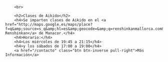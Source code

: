 
		<br>
		
		<h2>Clases de Aikido</h2>
		<h4>Se imparten clases de Aikido en el <a href="http://maps.google.es/maps/place?f=q&amp;source=s_q&amp;hl=es&amp;geocode=&amp;q=renshinkanmallorca.com&amp;vps=1&amp;jsv=168d&amp;sspn=9.133974,19.511719&amp;ie=UTF8&amp;ei=sV1rSuK2GsKnjAfSgcGIBA&amp;sig2=kJgjsRS3tySE5nJcp5oJLA&amp;cd=1&amp;usq=renshinkanmallorca.com&amp;fb=1&amp;cid=1820543519281613502">Dojo Renshinkan</a> de Manacor.</h4>
		<h4>Horario:</h4>
    	<h4>Los miércoles de 19:45 a 21:15</h4>
    	<h4>y los sábados de 17:00 a 19:00</h4> 	
    	<a href="/contacto" class="btn btn-inverse pull-right">Más Información</a>


